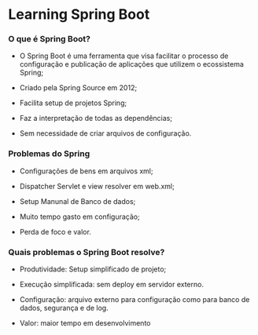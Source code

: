 # Learning Spring Boot

### O que é Spring Boot?

* O Spring Boot é uma ferramenta que visa facilitar o processo de configuração e publicação de aplicações que utilizem o ecossistema Spring;

* Criado pela Spring Source em 2012;

* Facilita setup de projetos Spring;

* Faz a interpretação de todas as dependências;

* Sem necessidade de criar arquivos de configuração.  

###  Problemas do Spring

* Configurações de bens em arquivos xml;

* Dispatcher Servlet e view resolver em web.xml;

* Setup Manunal de Banco de dados;

* Muito tempo gasto em configuração;

* Perda de foco e valor.  

### Quais problemas o Spring Boot resolve? 

* Produtividade: Setup simplificado de projeto;

* Execução simplificada: sem deploy em servidor externo.

* Configuração: arquivo externo para configuração  como para banco de dados, segurança e de log.

* Valor: maior tempo em desenvolvimento
